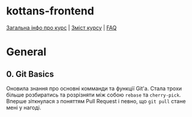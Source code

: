 # kottans-frontend
 [Загальна інфо про курс](https://github.com/kottans/frontend/blob/2022_UA/README.md) | [Зміст курсу](https://github.com/kottans/frontend/blob/2022_UA/contents.md) | [FAQ](https://github.com/kottans/frontend/blob/2022_UA/faq.md)
# General
## 0. Git Basics
Оновила знання про основні комманди та функції Git'а.
Стала трохи більше розбиратись та розрізняти між собою `rebase` та `cherry-pick`.
Вперше зіткнулася з поняттям Pull Request і певно, що `git pull` стане мені у нагоді.
